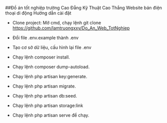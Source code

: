 ##Đồ án tốt nghiệp trường Cao Đẵng Kỹ Thuật Cao Thắng
Website bán điện thoại di động
Hướng dẫn cài đặt

- Clone project: Mở cmd, chạy lệnh git clone https://github.com/lamtruongxxy/Do_An_Web_TotNghiep
- Đổi file .env.example thành .env
- Tạo cơ sở dữ liệu, cấu hình lại file .env
- Chạy lệnh composer install.
- Chạy lệnh composer dump-autoload. 
- Chạy lệnh php artisan key:generate.
- Chạy lệnh php artisan migrate.
- Chạy lệnh php artisan db:seed.
- Chạy lệnh php artisan storage:link

- Chạy lệnh php artisan serve để chạy.